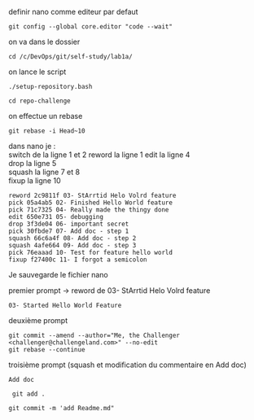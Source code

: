 definir nano comme editeur par defaut

```
git config --global core.editor "code --wait"
```

on va dans le dossier

```
cd /c/DevOps/git/self-study/lab1a/
```

on lance le script

```
./setup-repository.bash
```

```
cd repo-challenge
```

on effectue un rebase 

```
git rebase -i Head~10
```

dans nano je  :  
switch de la ligne 1 et 2 
reword la ligne 1
edit la ligne 4  
drop la ligne 5  
squash la ligne 7 et 8  
fixup la ligne 10

```
reword 2c9811f 03- StArrtid Helo Volrd feature
pick 05a4ab5 02- Finished Hello World feature
pick 71c7325 04- Really made the thingy done
edit 650e731 05- debugging
drop 3f3de04 06- important secret
pick 30fbde7 07- Add doc - step 1
squash 66c6a4f 08- Add doc - step 2
squash 4afe664 09- Add doc - step 3
pick 76eaaad 10- Test for feature hello world
fixup f27400c 11- I forgot a semicolon
```

Je sauvegarde le fichier nano  
  
premier prompt -> reword de 03- StArrtid Helo Volrd feature

```
03- Started Hello World Feature
```

deuxième prompt

```
git commit --amend --author="Me, the Challenger <challenger@challengeland.com>" --no-edit
git rebase --continue
```

troisième prompt (squash et modification du commentaire en Add doc)

```
Add doc
```

```
 git add .
```

```
git commit -m 'add Readme.md"
```
